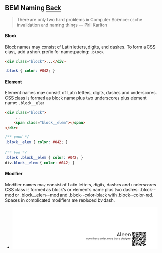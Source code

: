 ## BEM Naming [**Back**](./../README.md)

> There are only two hard problems in Computer Science: cache invalidation and naming things — Phil Karlton

#### Block

Block names may consist of Latin letters, digits, and dashes. To form a CSS class, add a short prefix for namespacing: `.block`.

```html
<div class="block">...</div>
```

```css
.block { color: #042; }
```

#### Element

Element names may consist of Latin letters, digits, dashes and underscores. CSS class is formed as block name plus two underscores plus element name: `.block__elem`

```html
<div class="block">
    ...
    <span class="block__elem"></span>
</div>
```

```css
/** good */
.block__elem { color: #042; }

/** bad */
.block .block__elem { color: #042; }
div.block__elem { color: #042; }
```

#### Modifier

Modifier names may consist of Latin letters, digits, dashes and underscores. CSS class is formed as block’s or element’s name plus two dashes: .block--mod or .block__elem--mod and .block--color-black with .block--color-red. Spaces in complicated modifiers are replaced by dash.

- <a href="http://aleen42.github.io/" target="_blank" ><img src="./../pic/tail.gif"></a>